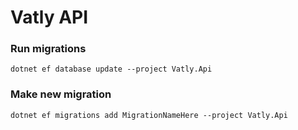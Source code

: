 # Vatly API

### Run migrations
`dotnet ef database update --project Vatly.Api`

### Make new migration
`dotnet ef migrations add MigrationNameHere --project Vatly.Api`

